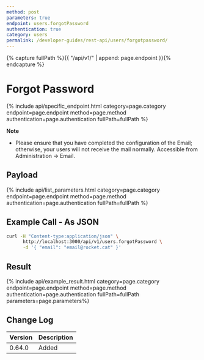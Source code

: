 ```yaml
---
method: post
parameters: true
endpoint: users.forgotPassword
authentication: true
category: users
permalink: /developer-guides/rest-api/users/forgotpassword/
---
```


{% capture fullPath %}{{ "/api/v1/" | append: page.endpoint }}{% endcapture %}

# Forgot Password

{% include api/specific_endpoint.html category=page.category endpoint=page.endpoint method=page.method authentication=page.authentication fullPath=fullPath %}

**Note**

- Please ensure that you have completed the configuration of the Email; otherwise, your users will not receive the mail normally. Accessible from Administration -> Email.

## Payload

{% include api/list_parameters.html category=page.category endpoint=page.endpoint method=page.method authentication=page.authentication fullPath=fullPath %}

## Example Call - As JSON

```bash
curl -H "Content-type:application/json" \
      http://localhost:3000/api/v1/users.forgotPassword \
      -d '{ "email": "email@rocket.cat" }'
```

## Result

{% include api/example_result.html category=page.category endpoint=page.endpoint method=page.method authentication=page.authentication fullPath=fullPath parameters=page.parameters%}

## Change Log

| Version | Description |
| :--- | :--- |
| 0.64.0 | Added |

